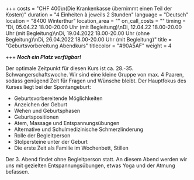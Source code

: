 +++
costs = "CHF 400\n(Die Krankenkasse übernimmt einen Teil der Kosten)"
duration = "4 Einheiten à jeweils 2 Stunden"
language = "Deutsch"
location = "8400 Winterthur"
location_area = ""
on_call_costs = ""
timing = "Di, 05.04.22 18.00-20.00 Uhr (mit Begleitung)\nDi, 12.04.22 18.00-20.00 Uhr (mit Begleitung)\nDi, 19.04.2022 18.00-20.00 Uhr (ohne Begleitung)\nDi, 26.04.2022 18.00-20.00 Uhr (mit Begleitung)"
title = "Geburtsvorbereitung Abendkurs"
titlecolor = "#90A5AF"
weight = 4

+++
**_Noch ein Platz verfügbar!_**

Der optimale Zeitpunkt für diesen Kurs ist ca. 28.-35. Schwangerschaftswoche. Wir sind eine kleine Gruppe von max. 4 Paaren, sodass genügend Zeit für Fragen und Wünsche bleibt. Der Hauptfokus des Kurses liegt bei der Spontangeburt:

* Geburtsvorbereitende Möglichkeiten
* Anzeichen der Geburt
* Wehen und Geburtsphasen
* Geburtspositionen
* Atem, Massage und Entspannungsübungen
* Alternative und Schulmedizinische Schmerzlinderung
* Rolle der Begleitperson
* Stolpersteine unter der Geburt
* Die erste Zeit als Familie im Wochenbett, Stillen

Der 3. Abend findet ohne Begleitperson statt. An diesem Abend werden wir uns mit gezielten Entspannungsübungen, etwas Yoga und der Atmung befassen.